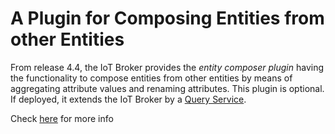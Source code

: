 A Plugin for Composing Entities from other Entities
========================================

From release 4.4, the IoT Broker provides the *entity composer plugin* having the functionality to compose entities from other entities by means of aggregating attribute values and renaming attributes. This plugin is optional. If deployed, it extends the IoT Broker by a [Query Service](../doc/extensionpoint).

Check [here](https://github.com/Aeronbroker/Aeron/blob/master/doc/entitycomposition.md) for more info 
